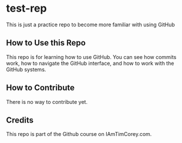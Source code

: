 # test-rep

This is just a practice repo to become more familiar with using GitHub

## How to Use this Repo

This repo is for learning how to use GitHub. You can see how commits work, how to navigate the GitHub interface, and how to work with the GitHub systems.

## How to Contribute

There is no way to contribute yet.

## Credits

This repo is part of the Github course on IAmTimCorey.com.
